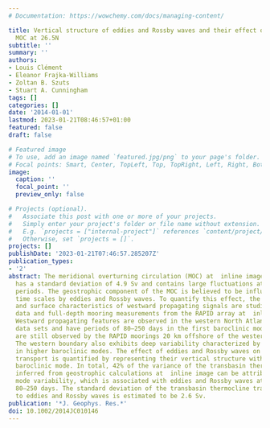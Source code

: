 ```yaml
---
# Documentation: https://wowchemy.com/docs/managing-content/

title: Vertical structure of eddies and Rossby waves and their effect on the Atlantic
  MOC at 26.5N
subtitle: ''
summary: ''
authors:
- Louis Clément
- Eleanor Frajka-Williams
- Zoltan B. Szuts
- Stuart A. Cunningham
tags: []
categories: []
date: '2014-01-01'
lastmod: 2023-01-21T08:46:57+01:00
featured: false
draft: false

# Featured image
# To use, add an image named `featured.jpg/png` to your page's folder.
# Focal points: Smart, Center, TopLeft, Top, TopRight, Left, Right, BottomLeft, Bottom, BottomRight.
image:
  caption: ''
  focal_point: ''
  preview_only: false

# Projects (optional).
#   Associate this post with one or more of your projects.
#   Simply enter your project's folder or file name without extension.
#   E.g. `projects = ["internal-project"]` references `content/project/deep-learning/index.md`.
#   Otherwise, set `projects = []`.
projects: []
publishDate: '2023-01-21T07:46:57.285207Z'
publication_types:
- '2'
abstract: The meridional overturning circulation (MOC) at  inline image in the Atlantic
  has a standard deviation of 4.9 Sv and contains large fluctuations at subannual
  periods. The geostrophic component of the MOC is believed to be influenced on subannual
  time scales by eddies and Rossby waves. To quantify this effect, the vertical structure
  and surface characteristics of westward propagating signals are studied using altimetric
  data and full-depth mooring measurements from the RAPID array at  inline image.
  Westward propagating features are observed in the western North Atlantic in both
  data sets and have periods of 80–250 days in the first baroclinic mode. These features
  are still observed by the RAPID moorings 20 km offshore of the western boundary.
  The western boundary also exhibits deep variability characterized by enhanced energy
  in higher baroclinic modes. The effect of eddies and Rossby waves on the geostrophic
  transport is quantified by representing their vertical structure with the first
  baroclinic mode. In total, 42% of the variance of the transbasin thermocline transport
  inferred from geostrophic calculations at  inline image can be attributed to first
  mode variability, which is associated with eddies and Rossby waves at periods of
  80–250 days. The standard deviation of the transbasin thermocline transport due
  to eddies and Rossby waves is estimated to be 2.6 Sv.
publication: '*J. Geophys. Res.*'
doi: 10.1002/2014JC010146
---
```

